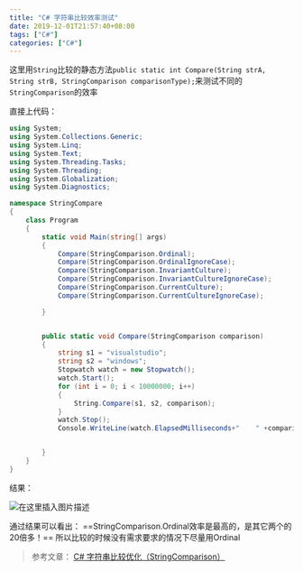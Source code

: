 ```yaml
---
title: "C# 字符串比较效率测试"
date: 2019-12-01T21:57:40+08:00
tags: ["C#"]
categories: ["C#"]
---
```


<!--more-->


这里用`String`比较的静态方法`public static int Compare(String strA, String strB, StringComparison comparisonType);`来测试不同的`StringComparison`的效率

直接上代码：
```csharp
using System;
using System.Collections.Generic;
using System.Linq;
using System.Text;
using System.Threading.Tasks;
using System.Threading;
using System.Globalization;
using System.Diagnostics;

namespace StringCompare
{
    class Program
    {
        static void Main(string[] args)
        {
            Compare(StringComparison.Ordinal);
            Compare(StringComparison.OrdinalIgnoreCase);
            Compare(StringComparison.InvariantCulture);
            Compare(StringComparison.InvariantCultureIgnoreCase);
            Compare(StringComparison.CurrentCulture);
            Compare(StringComparison.CurrentCultureIgnoreCase);

        }


        public static void Compare(StringComparison comparison)
        {
            string s1 = "visualstudio";
            string s2 = "windows";
            Stopwatch watch = new Stopwatch();
            watch.Start();
            for (int i = 0; i < 10000000; i++)
            {
                String.Compare(s1, s2, comparison);
            }
            watch.Stop();
            Console.WriteLine(watch.ElapsedMilliseconds+"    " +comparison.ToString());


        }
    }
}

```
结果：

![在这里插入图片描述](https://img-blog.csdnimg.cn/20181102173048672.png)

通过结果可以看出：
==StringComparison.Ordinal效率是最高的，是其它两个的20倍多！==
所以比较的时候没有需求要求的情况下尽量用Ordinal


>参考文章：
>[C# 字符串比较优化（StringComparison）](https://blog.csdn.net/sinat_27657511/article/details/52275327)
